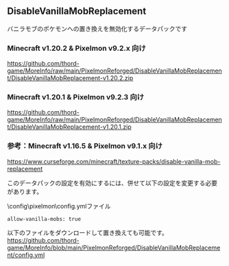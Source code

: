 
## DisableVanillaMobReplacement

バニラモブのポケモンへの置き換えを無効化するデータパックです

### Minecraft v1.20.2 & Pixelmon v9.2.x 向け

https://github.com/thord-game/MoreInfo/raw/main/PixelmonReforged/DisableVanillaMobReplacement/DisableVanillaMobReplacement-v1.20.2.zip

### Minecraft v1.20.1 & Pixelmon v9.2.3 向け

https://github.com/thord-game/MoreInfo/raw/main/PixelmonReforged/DisableVanillaMobReplacement/DisableVanillaMobReplacement-v1.20.1.zip


### 参考：Minecraft v1.16.5 & Pixelmon v9.1.x 向け

https://www.curseforge.com/minecraft/texture-packs/disable-vanilla-mob-replacement


このデータパックの設定を有効にするには、併せて以下の設定を変更する必要があります。

\config\pixelmon\config.ymlファイル

`allow-vanilla-mobs: true`

以下のファイルをダウンロードして置き換えても可能です。
https://github.com/thord-game/MoreInfo/blob/main/PixelmonReforged/DisableVanillaMobReplacement/config.yml

